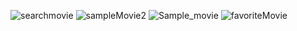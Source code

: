 ![searchmovie](https://github.com/azizymahsa/MovieSample/assets/37101768/7503e950-f50b-470e-a3e4-6d7e30f53602)
![sampleMovie2](https://github.com/azizymahsa/MovieSample/assets/37101768/96b1691f-9475-4c94-8bec-e6c24b5ed720)
![Sample_movie](https://github.com/azizymahsa/MovieSample/assets/37101768/f10e9cdd-f58c-4a59-9b16-8c80e7a02e22)
![favoriteMovie](https://github.com/azizymahsa/MovieSample/assets/37101768/35755418-dec0-4f01-b59c-04b3964ff15b)
